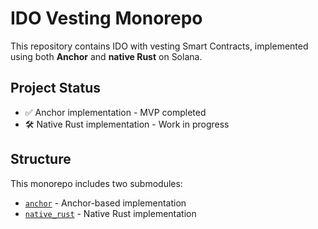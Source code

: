# IDO Vesting Monorepo

This repository contains IDO with vesting Smart Contracts, implemented using both **Anchor** and **native Rust** on Solana.

## Project Status

- ✅ Anchor implementation - MVP completed
- 🛠 Native Rust implementation - Work in progress

## Structure

This monorepo includes two submodules:

- [`anchor`](https://github.com/ibg101/ido-vesting-anchor) - Anchor-based implementation  
- [`native_rust`](https://github.com/ibg101/ido-vesting-native) - Native Rust implementation
